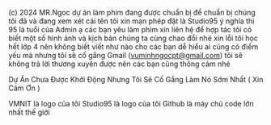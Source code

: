  (c) 2024 MR.Ngoc
 dự án làm phim đang được chuẩn bị
 để chuẩn bị chúng tôi đã và đang xem xét cái tên tôi xin mạn phép đặt là Studio95 ý nghĩa thì 95 là tuổi của Admin ạ 
 các bạn yêu làm phim xin liên hệ để hợp tác tôi có biết một số hình ảnh và kịch bản chúng ta cùng chao đổi nhé 
 xin lỗi tôi học hết lớp 4 nên không biết viết như nào cho các bạn dễ hiểu ai cũng có điểm yếu mà nhưng tôi sẽ cố gắng 
 Gmail (vuminhngocpt@gmail.com) tôi sẽ không trả lời thương xuyên được nên các bạn cũng thông cảm nhé 

   Dự Án Chưa Được Khởi Động Nhưng Tôi Sẽ Cố Gắng Làm Nó Sớm Nhất ( Xin Cảm Ơn )

   VMNIT là logo của tôi 
   Studio95 là logo của tôi 
   Github là máy chủ code lớn nhất thế giới 
   
